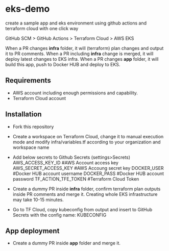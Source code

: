 # eks-demo
create a sample app and eks environment using github actions and terraform cloud with one click way

GitHub SCM > GitHub Actions > Terraform Cloud > AWS EKS

When a PR changes **infra** folder, it will (terraform) plan changes and output it to PR comments.
When a PR including **infra** change is merged, it will deploy latest changes to EKS infra.
When a PR changes **app** folder, it will build this app, push to Docker HUB and deploy to EKS.

## Requirements
- AWS account including enough permissions and capability.
- Terraform Cloud account

## Installation

- Fork this repository

- Create a workspace on Terraform Cloud, change it to manual execution mode and modify infra/variables.tf according to your organization and workspace name

- Add below secrets to Github Secrets (settings>Secrets)
 AWS_ACCESS_KEY_ID      #AWS Account access key
 AWS_SECRET_ACCESS_KEY  #AWS Accoung secret key
 DOCKER_USER            #Docker HUB account username
 DOCKER_PASS            #Docker HUB account password
 TF_ACTION_TFE_TOKEN    #Terraform Cloud Token

- Create a dummy PR inside **infra** folder, confirm terraform plan outputs inside PR comments and merge it. Creating whole EKS infrastructure may take 10-15 minutes.

- Go to TF Cloud, copy kubeconfig from output and insert to GitHub Secrets with the config name: KUBECONFIG

## App deployment
- Create a dummy PR inside **app** folder and merge it.



